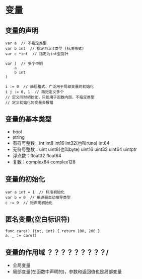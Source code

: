 # 变量

## 变量的声明
```
var a  // 不指定类型
var b int  // 指定为int类型 (标准格式)
var c *int  // 指定为int型指针
```
```
var (  // 多个申明
    a
    b int
)
```
```
i := 0  // 简短格式，广泛用于局部变量的初始化
i j := 0, 1  // 简短定义多个
// 定义同时初始化，只能用于函数内部，不指定类型
// 定义初始化的变量会报错
```

## 变量的基本类型
- bool
- string
- 有符号整数：int int8 int16 int32(也叫rune) int64
- 无符号整数：uint uint8(也叫byte) uint16 uint32 uint64 uintptr
- 浮点数：float32 float64
- 复数：complex64 complex128

## 变量的初始化
```
var a int = 1  // 标准初始化
var b = 0  // 编译器自动推导类型
c := 9  // 短声明初始化
```

## 匿名变量(空白标识符)
```
func care() (int, int) { return 100, 200 }
a, _ := care()
```

## 变量的作用域  ？？？？？？？？？/
- 全局变量
- 局部变量(在函数中声明的)，参数和返回值也是局部变量